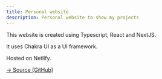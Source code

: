 ```yaml
---
title: Personal website
description: Personal website to show my projects
---
```


This website is created using Typescript, React and NextJS.

It uses Chakra UI as a UI framework.

Hosted on Netlify.

[→ Source (GitHub)](https://github.com/loicbacciga/loicbacci.me)

